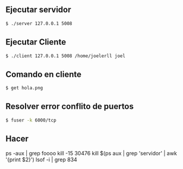 ## Ejecutar servidor

```sh
$ ./server 127.0.0.1 5008
```

## Ejecutar Cliente

```sh
$ ./client 127.0.0.1 5008 /home/joelerll joel
```

## Comando en cliente

```sh
$ get hola.png
```

## Resolver error conflito de puertos

```sh
$ fuser -k 6000/tcp
```

## Hacer
ps -aux | grep foooo
kill -15 30476
kill $(ps aux | grep 'servidor' | awk '{print $2}')
lsof -i | grep 834

